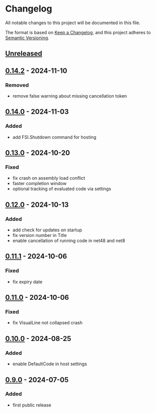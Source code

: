 # Changelog

All notable changes to this project will be documented in this file.

The format is based on [Keep a Changelog](https://keepachangelog.com/en/1.0.0/),
and this project adheres to [Semantic Versioning](https://semver.org/spec/v2.0.0.html).


## [Unreleased]

## [0.14.2] - 2024-11-10
### Removed
- remove false warning about missing cancellation token

## [0.14.0] - 2024-11-03
### Added
- add FSI.Shutdown command for hosting

## [0.13.0] - 2024-10-20
### Fixed
- fix crash on assembly load conflict
- faster completion window
- optional tracking of evaluated code via settings

## [0.12.0] - 2024-10-13
### Added
- add check for updates on startup
- fix version number in Title
- enable cancellation of running code in net48 and net8

## [0.11.1] - 2024-10-06
### Fixed
- fix expiry date

## [0.11.0] - 2024-10-06
### Fixed
- fix VisualLine not collapsed crash

## [0.10.0] - 2024-08-25
### Added
- enable DefaultCode in host settings

## [0.9.0] - 2024-07-05
### Added
- first public release

[Unreleased]: https://github.com/goswinr/Fesher/compare/0.14.2...HEAD
[0.14.2]: https://github.com/goswinr/Fesher/compare/0.14.0...0.14.2
[0.14.0]: https://github.com/goswinr/Fesher/compare/0.13.0...0.14.0
[0.13.0]: https://github.com/goswinr/Fesher/compare/0.12.0...0.13.0
[0.12.0]: https://github.com/goswinr/Fesher/compare/0.11.1...0.12.0
[0.11.1]: https://github.com/goswinr/Fesher/compare/0.11.0...0.11.1
[0.11.0]: https://github.com/goswinr/Fesher/compare/0.10.0...0.11.0
[0.10.0]: https://github.com/goswinr/Fesher/compare/0.9.0...0.10.0
[0.9.0]: https://github.com/goswinr/Fesher/releases/tag/0.9.0

<!-- use to get tag dates:
git log --tags --simplify-by-decoration --pretty="format:%ci %d"
-->
